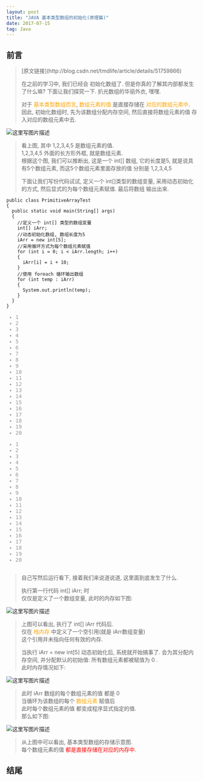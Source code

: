```yaml
---
layout: post
title: "JAVA 基本类型数组的初始化(原理篇)"
date: 2017-07-15   
tag: Java 
---
```


<div class="markdown_views">

<h2 id="前言"><a name="t1"></a><a target="_blank"></a>前言</h2>

<blockquote>
<p>[原文链接](http://blog.csdn.net/tmdlife/article/details/51759866)</p>
  <p>在之前的学习中, 我们已经会 初始化数组了. 但是你真的了解其内部都发生了什么嘛? 下面让我们探究一下. 扒光数组的华丽外衣, 嘿嘿.</p>

  <p>对于 <font color="orange">基本类型数组而言</font>, <font color="orange">数组元素的值</font> 是直接存储在 <font color="orange">对应的数组元素中</font>. <br>
  因此, 初始化数组时, 先为该数组分配内存空间, 然后直接将数组元素的值 存入对应的数组元素中去.</p>
</blockquote>

<p><img src="http://img.blog.csdn.net/20160625200846354" alt="这里写图片描述" title=""></p>

<blockquote>
  <p>看上图, 其中 1,2,3,4,5 是数组元素的值. <br>
  1,2,3,4,5 外面的长方形外框, 就是数组元素. <br>
  根据这个图, 我们可以推断出, 这是一个 int[] 数组, 它的长度是5, 就是说具有5个数组元素, 而这5个数组元素里面存放的值 分别是 1,2,3,4,5</p>

  <p>下面让我们写份代码试试, 定义一个 int[]类型的数组变量, 采用动态初始化的方式, 然后显式的为每个数组元素赋值. 最后将数组 输出出来.</p>
</blockquote>

<pre class="prettyprint"><code class="language-java hljs  has-numbering hljs"><span class="hljs-keyword"><span class="hljs-keyword">public</span></span> <span class="hljs-class"><span class="hljs-keyword"><span class="hljs-class"><span class="hljs-keyword">class</span></span></span><span class="hljs-class"> </span><span class="hljs-title"><span class="hljs-class"><span class="hljs-title">PrimitiveArrayTest</span></span></span><span class="hljs-class">
{</span></span>
  <span class="hljs-keyword"><span class="hljs-keyword">public</span></span> <span class="hljs-keyword"><span class="hljs-keyword">static</span></span> <span class="hljs-keyword"><span class="hljs-keyword">void</span></span> <span class="hljs-title"><span class="hljs-title">main</span></span>(String[] args)
  {
    <span class="hljs-comment"><span class="hljs-comment">//定义一个 int[] 类型的数组变量</span></span>
    <span class="hljs-keyword"><span class="hljs-keyword">int</span></span>[] iArr;
    <span class="hljs-comment"><span class="hljs-comment">//动态初始化数组, 数组长度为5</span></span>
    iArr = <span class="hljs-keyword"><span class="hljs-keyword">new</span></span> <span class="hljs-keyword"><span class="hljs-keyword">int</span></span>[<span class="hljs-number"><span class="hljs-number">5</span></span>];
    <span class="hljs-comment"><span class="hljs-comment">//采用循环方式为每个数组元素赋值</span></span>
    <span class="hljs-keyword"><span class="hljs-keyword">for</span></span> (<span class="hljs-keyword"><span class="hljs-keyword">int</span></span> i = <span class="hljs-number"><span class="hljs-number">0</span></span>; i &lt; iArr.length; i++)
    {
      iArr[i] = i + <span class="hljs-number"><span class="hljs-number">10</span></span>;
    }
    <span class="hljs-comment"><span class="hljs-comment">//使用 foreach 循环输出数组</span></span>
    <span class="hljs-keyword"><span class="hljs-keyword">for</span></span> (<span class="hljs-keyword"><span class="hljs-keyword">int</span></span> temp : iArr)
    {
      System.out.println(temp);
    }
  }
}</code><ul class="pre-numbering"><li style="color: rgb(153, 153, 153);">1</li><li style="color: rgb(153, 153, 153);">2</li><li style="color: rgb(153, 153, 153);">3</li><li style="color: rgb(153, 153, 153);">4</li><li style="color: rgb(153, 153, 153);">5</li><li style="color: rgb(153, 153, 153);">6</li><li style="color: rgb(153, 153, 153);">7</li><li style="color: rgb(153, 153, 153);">8</li><li style="color: rgb(153, 153, 153);">9</li><li style="color: rgb(153, 153, 153);">10</li><li style="color: rgb(153, 153, 153);">11</li><li style="color: rgb(153, 153, 153);">12</li><li style="color: rgb(153, 153, 153);">13</li><li style="color: rgb(153, 153, 153);">14</li><li style="color: rgb(153, 153, 153);">15</li><li style="color: rgb(153, 153, 153);">16</li><li style="color: rgb(153, 153, 153);">17</li><li style="color: rgb(153, 153, 153);">18</li><li style="color: rgb(153, 153, 153);">19</li><li style="color: rgb(153, 153, 153);">20</li></ul><ul class="pre-numbering" style=""><li style="color: rgb(153, 153, 153);">1</li><li style="color: rgb(153, 153, 153);">2</li><li style="color: rgb(153, 153, 153);">3</li><li style="color: rgb(153, 153, 153);">4</li><li style="color: rgb(153, 153, 153);">5</li><li style="color: rgb(153, 153, 153);">6</li><li style="color: rgb(153, 153, 153);">7</li><li style="color: rgb(153, 153, 153);">8</li><li style="color: rgb(153, 153, 153);">9</li><li style="color: rgb(153, 153, 153);">10</li><li style="color: rgb(153, 153, 153);">11</li><li style="color: rgb(153, 153, 153);">12</li><li style="color: rgb(153, 153, 153);">13</li><li style="color: rgb(153, 153, 153);">14</li><li style="color: rgb(153, 153, 153);">15</li><li style="color: rgb(153, 153, 153);">16</li><li style="color: rgb(153, 153, 153);">17</li><li style="color: rgb(153, 153, 153);">18</li><li style="color: rgb(153, 153, 153);">19</li><li style="color: rgb(153, 153, 153);">20</li></ul></pre>

<blockquote>
  <p>自己写然后运行看下, 接着我们来说道说道, 这里面到底发生了什么.</p>

  <p>执行第一行代码 int[] iArr; 时 <br>
  仅仅是定义了一个数组变量, 此时的内存如下图:</p>
</blockquote>

<p><img src="http://img.blog.csdn.net/20160625220602465" alt="这里写图片描述" title=""></p>

<blockquote>
  <p>上图可以看出, 执行了 int[] iArr 代码后. <br>
  仅在 <font color="orange">栈内存</font> 中定义了一个空引用(就是 iArr数组变量) <br>
  这个引用并未指向任何有效的内存.</p>

  <p>当执行 iArr = new int[5] 动态初始化后, 系统就开始搞事了. 会为其分配内存空间, 并分配默认的初始值: 所有数组元素都被赋值为 0 . <br>
  此时内存情况如下:</p>
</blockquote>

<p><img src="http://img.blog.csdn.net/20160625221557734" alt="这里写图片描述" title=""></p>

<blockquote>
  <p>此时 iArr 数组的每个数组元素的值 都是 0  <br>
  当循环为该数组的每个 <font color="orange">数组元素</font> 赋值后 <br>
  此时每个数组元素的值 都变成程序显式指定的值. <br>
  那么如下图:</p>
</blockquote>

<p><img src="http://img.blog.csdn.net/20160625221821394" alt="这里写图片描述" title=""></p>

<blockquote>
  <p>从上图中可以看出, 基本类型数组的存储示意图. <br>
  每个数组元素的值 <font color="red">都是直接存储在对应的内存中</font>.</p>
</blockquote>

<h2 id="结尾"><a name="t2"></a><a target="_blank"></a>结尾</h2>

<p></p><p> <br>
</p>                            </div>